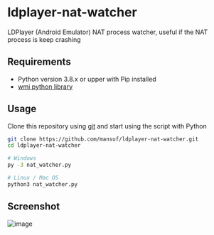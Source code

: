 # ldplayer-nat-watcher
LDPlayer (Android Emulator) NAT process watcher, useful if the NAT process is keep crashing

## Requirements

- Python version 3.8.x or upper with Pip installed
- [wmi python library](https://pypi.org/project/WMI/)

## Usage

Clone this repository using [git](https://git-scm.com/downloads) and start using the script with Python

```sh
git clone https://github.com/mansuf/ldplayer-nat-watcher.git
cd ldplayer-nat-watcher

# Windows
py -3 nat_watcher.py

# Linux / Mac OS
python3 nat_watcher.py
```

## Screenshot

![image](https://github.com/mansuf/ldplayer-nat-watcher/assets/43638783/5a3200a8-b751-4a29-992c-b7c73d728436)
